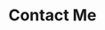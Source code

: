 ---
layout: page
title: Contact Me
description: This is the page description.
background: '/PATH_TO_IMAGE'
---